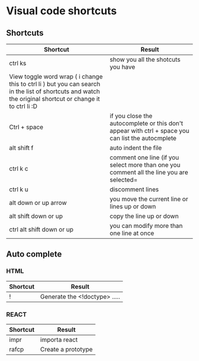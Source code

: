 # Visual code shortcuts 

## Shortcuts 

|Shortcut | Result | 
|----|----|
|ctrl ks|show you all the shotcuts you have|
|View toggle word wrap ( i change this to ctrl li ) but you can search in the list of shortcuts and watch the original shortcut or change it to ctrl li :D|  
|Ctrl + space |if you close the autocomplete or this don't appear with ctrl + space you can list the autocmplete |
|alt  shift  f |auto indent the file |
|ctrl k c |comment one line (if you select more than one you comment all the line you are selected= |
|ctrl k u |discomment lines |
|alt  down or up arrow |you move the current line or lines up or down |
|alt shift down or up|copy the line up or down   |
|ctrl alt shift down or up |you can modify more than one line at once |

## Auto complete 

### HTML 
|Shortcut | Result | 
|----|----|
| ! | Generate the <!doctype> <head> </head> <body> ..... |


### REACT 
|Shortcut | Result | 
|----|----|
| impr | importa react |
| rafcp | Create a prototype | 
 
